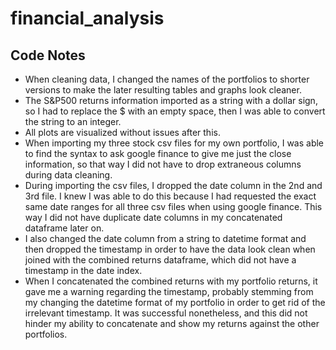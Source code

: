 # financial_analysis

## Code Notes
* When cleaning data, I changed the names of the portfolios to shorter versions to make the later resulting tables and graphs look cleaner. 
* The S&P500 returns information imported as a string with a dollar sign, so I had to replace the $ with an empty space, then I was able to convert the string to an integer. 
* All plots are visualized without issues after this. 
* When importing my three stock csv files for my own portfolio, I was able to find the syntax to ask google finance to give me just the close information, so that way I did not have to drop extraneous columns during data cleaning.
* During importing the csv files, I dropped the date column in the 2nd and 3rd file. I knew I was able to do this because I had requested the exact same date ranges for all three csv files when using google finance. This way I did not have duplicate date columns in my concatenated dataframe later on. 
* I also changed the date column from a string to datetime format and then dropped the timestamp in order to have the data look clean when joined with the combined returns dataframe, which did not have a timestamp in the date index. 
* When I concatenated the combined returns with my portfolio returns, it gave me a warning regarding the timestamp, probably stemming from my changing the datetime format of my portfolio in order to get rid of the irrelevant timestamp. It was successful nonetheless, and this did not hinder my ability to concatenate and show my returns against the other portfolios. 

